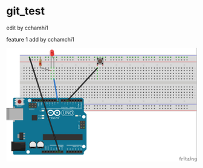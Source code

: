 # git_test

edit by cchamhi1

feature 1 add by cchamchi1


![](https://github.com/cchamchi/git_test/blob/master/switch.jpg)
